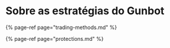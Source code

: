 # Sobre as estratégias do Gunbot

{% page-ref page="trading-methods.md" %}

{% page-ref page="protections.md" %}

